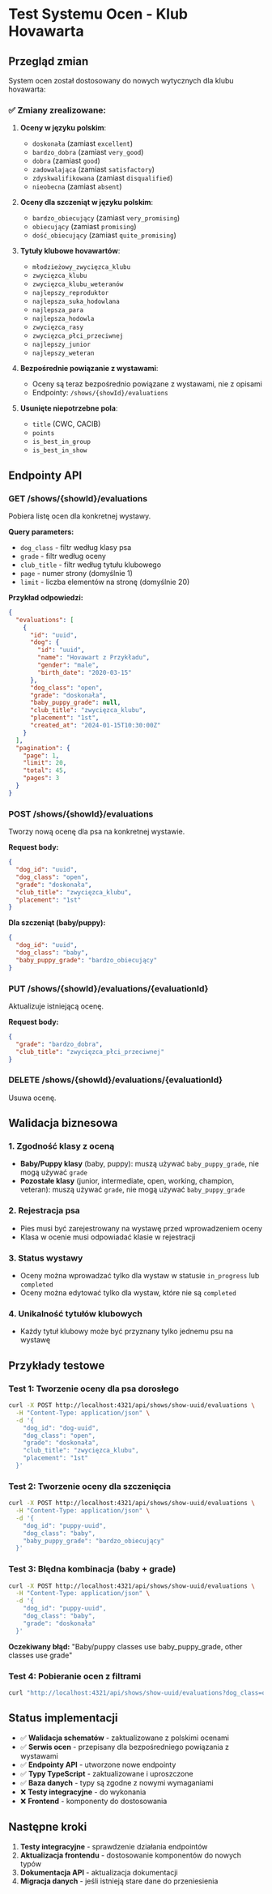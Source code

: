 # Test Systemu Ocen - Klub Hovawarta

## Przegląd zmian

System ocen został dostosowany do nowych wytycznych dla klubu hovawarta:

### ✅ Zmiany zrealizowane:

1. **Oceny w języku polskim**:

   - `doskonała` (zamiast `excellent`)
   - `bardzo_dobra` (zamiast `very_good`)
   - `dobra` (zamiast `good`)
   - `zadowalająca` (zamiast `satisfactory`)
   - `zdyskwalifikowana` (zamiast `disqualified`)
   - `nieobecna` (zamiast `absent`)

2. **Oceny dla szczeniąt w języku polskim**:

   - `bardzo_obiecujący` (zamiast `very_promising`)
   - `obiecujący` (zamiast `promising`)
   - `dość_obiecujący` (zamiast `quite_promising`)

3. **Tytuły klubowe hovawartów**:

   - `młodzieżowy_zwycięzca_klubu`
   - `zwycięzca_klubu`
   - `zwycięzca_klubu_weteranów`
   - `najlepszy_reproduktor`
   - `najlepsza_suka_hodowlana`
   - `najlepsza_para`
   - `najlepsza_hodowla`
   - `zwycięzca_rasy`
   - `zwycięzca_płci_przeciwnej`
   - `najlepszy_junior`
   - `najlepszy_weteran`

4. **Bezpośrednie powiązanie z wystawami**:

   - Oceny są teraz bezpośrednio powiązane z wystawami, nie z opisami
   - Endpointy: `/shows/{showId}/evaluations`

5. **Usunięte niepotrzebne pola**:
   - `title` (CWC, CACIB)
   - `points`
   - `is_best_in_group`
   - `is_best_in_show`

## Endpointy API

### GET /shows/{showId}/evaluations

Pobiera listę ocen dla konkretnej wystawy.

**Query parameters:**

- `dog_class` - filtr według klasy psa
- `grade` - filtr według oceny
- `club_title` - filtr według tytułu klubowego
- `page` - numer strony (domyślnie 1)
- `limit` - liczba elementów na stronę (domyślnie 20)

**Przykład odpowiedzi:**

```json
{
  "evaluations": [
    {
      "id": "uuid",
      "dog": {
        "id": "uuid",
        "name": "Hovawart z Przykładu",
        "gender": "male",
        "birth_date": "2020-03-15"
      },
      "dog_class": "open",
      "grade": "doskonała",
      "baby_puppy_grade": null,
      "club_title": "zwycięzca_klubu",
      "placement": "1st",
      "created_at": "2024-01-15T10:30:00Z"
    }
  ],
  "pagination": {
    "page": 1,
    "limit": 20,
    "total": 45,
    "pages": 3
  }
}
```

### POST /shows/{showId}/evaluations

Tworzy nową ocenę dla psa na konkretnej wystawie.

**Request body:**

```json
{
  "dog_id": "uuid",
  "dog_class": "open",
  "grade": "doskonała",
  "club_title": "zwycięzca_klubu",
  "placement": "1st"
}
```

**Dla szczeniąt (baby/puppy):**

```json
{
  "dog_id": "uuid",
  "dog_class": "baby",
  "baby_puppy_grade": "bardzo_obiecujący"
}
```

### PUT /shows/{showId}/evaluations/{evaluationId}

Aktualizuje istniejącą ocenę.

**Request body:**

```json
{
  "grade": "bardzo_dobra",
  "club_title": "zwycięzca_płci_przeciwnej"
}
```

### DELETE /shows/{showId}/evaluations/{evaluationId}

Usuwa ocenę.

## Walidacja biznesowa

### 1. Zgodność klasy z oceną

- **Baby/Puppy klasy** (baby, puppy): muszą używać `baby_puppy_grade`, nie mogą używać `grade`
- **Pozostałe klasy** (junior, intermediate, open, working, champion, veteran): muszą używać `grade`, nie mogą używać `baby_puppy_grade`

### 2. Rejestracja psa

- Pies musi być zarejestrowany na wystawę przed wprowadzeniem oceny
- Klasa w ocenie musi odpowiadać klasie w rejestracji

### 3. Status wystawy

- Oceny można wprowadzać tylko dla wystaw w statusie `in_progress` lub `completed`
- Oceny można edytować tylko dla wystaw, które nie są `completed`

### 4. Unikalność tytułów klubowych

- Każdy tytuł klubowy może być przyznany tylko jednemu psu na wystawę

## Przykłady testowe

### Test 1: Tworzenie oceny dla psa dorosłego

```bash
curl -X POST http://localhost:4321/api/shows/show-uuid/evaluations \
  -H "Content-Type: application/json" \
  -d '{
    "dog_id": "dog-uuid",
    "dog_class": "open",
    "grade": "doskonała",
    "club_title": "zwycięzca_klubu",
    "placement": "1st"
  }'
```

### Test 2: Tworzenie oceny dla szczenięcia

```bash
curl -X POST http://localhost:4321/api/shows/show-uuid/evaluations \
  -H "Content-Type: application/json" \
  -d '{
    "dog_id": "puppy-uuid",
    "dog_class": "baby",
    "baby_puppy_grade": "bardzo_obiecujący"
  }'
```

### Test 3: Błędna kombinacja (baby + grade)

```bash
curl -X POST http://localhost:4321/api/shows/show-uuid/evaluations \
  -H "Content-Type: application/json" \
  -d '{
    "dog_id": "puppy-uuid",
    "dog_class": "baby",
    "grade": "doskonała"
  }'
```

**Oczekiwany błąd:** "Baby/puppy classes use baby_puppy_grade, other classes use grade"

### Test 4: Pobieranie ocen z filtrami

```bash
curl "http://localhost:4321/api/shows/show-uuid/evaluations?dog_class=open&grade=doskonała&page=1&limit=10"
```

## Status implementacji

- ✅ **Walidacja schematów** - zaktualizowane z polskimi ocenami
- ✅ **Serwis ocen** - przepisany dla bezpośredniego powiązania z wystawami
- ✅ **Endpointy API** - utworzone nowe endpointy
- ✅ **Typy TypeScript** - zaktualizowane i uproszczone
- ✅ **Baza danych** - typy są zgodne z nowymi wymaganiami
- ❌ **Testy integracyjne** - do wykonania
- ❌ **Frontend** - komponenty do dostosowania

## Następne kroki

1. **Testy integracyjne** - sprawdzenie działania endpointów
2. **Aktualizacja frontendu** - dostosowanie komponentów do nowych typów
3. **Dokumentacja API** - aktualizacja dokumentacji
4. **Migracja danych** - jeśli istnieją stare dane do przeniesienia

